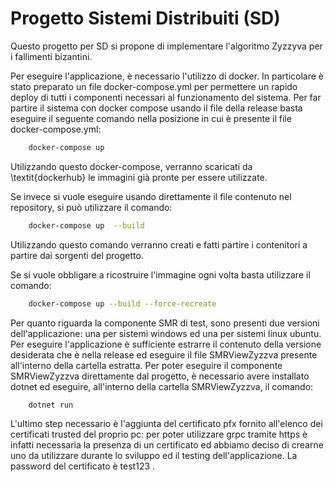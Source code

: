 #  Progetto Sistemi Distribuiti (SD)

Questo progetto per SD si propone di implementare l'algoritmo  Zyzzyva per i fallimenti bizantini. 

Per eseguire l'applicazione, è necessario l'utilizzo di docker. In particolare è stato preparato un file docker-compose.yml per permettere un rapido deploy di tutti i componenti necessari al funzionamento del sistema.
Per far partire il sistema con docker compose usando il file della release basta eseguire il seguente comando nella posizione in cui è presente il file docker-compose.yml:
```bash
    docker-compose up 
```
Utilizzando questo docker-compose, verranno scaricati da \textit{dockerhub} le immagini già pronte per essere utilizzate. 

Se invece si vuole eseguire usando direttamente il file contenuto nel repository,  si può utilizzare il comando:
```bash
    docker-compose up  --build
```
Utilizzando questo comando verranno creati e fatti partire i contenitori a partire dai sorgenti del progetto.

Se si vuole obbligare a ricostruire l'immagine ogni volta basta utilizzare il comando:
```bash
    docker-compose up --build --force-recreate
```
Per quanto riguarda la componente SMR di test, sono presenti due versioni dell'applicazione: una per sistemi windows ed una per sistemi linux ubuntu. Per eseguire l'applicazione è sufficiente estrarre il contenuto della versione desiderata che è nella release ed eseguire il file SMRViewZyzzva presente all'interno della cartella estratta. Per poter eseguire il componente SMRViewZyzzva direttamente dal progetto, è necessario avere installato dotnet ed eseguire, all'interno della cartella SMRViewZyzzva, il comando:
```bash
    dotnet run
```
L'ultimo step necessario è l'aggiunta del certificato pfx fornito all'elenco dei certificati trusted del proprio pc: per poter utilizzare grpc tramite https è infatti necessaria la presenza di un certificato ed abbiamo deciso di  crearne uno da utilizzare durante lo sviluppo ed il testing dell'applicazione. La password del certificato è test123 .

